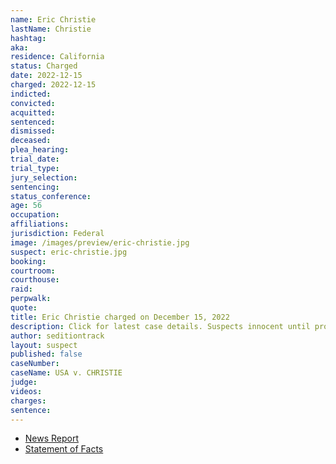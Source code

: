 ```yaml
---
name: Eric Christie
lastName: Christie
hashtag:
aka:
residence: California
status: Charged
date: 2022-12-15
charged: 2022-12-15
indicted:
convicted:
acquitted:
sentenced:
dismissed:
deceased:
plea_hearing:
trial_date:
trial_type:
jury_selection:
sentencing:
status_conference:
age: 56
occupation:
affiliations:
jurisdiction: Federal
image: /images/preview/eric-christie.jpg
suspect: eric-christie.jpg
booking:
courtroom:
courthouse:
raid:
perpwalk:
quote:
title: Eric Christie charged on December 15, 2022
description: Click for latest case details. Suspects innocent until proven guilty.
author: seditiontrack
layout: suspect
published: false
caseNumber:
caseName: USA v. CHRISTIE
judge:
videos:
charges:
sentence:
---
```


- [News Report]()
- [Statement of Facts](https://storage.courtlistener.com/recap/gov.uscourts.dcd.250311/gov.uscourts.dcd.250311.1.1.pdf)
